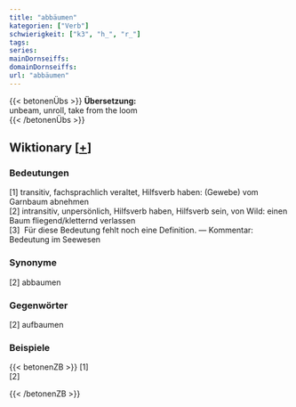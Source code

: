 ```yaml
---
title: "abbäumen"
kategorien: ["Verb"]
schwierigkeit: ["k3", "h_", "r_"]
tags:
series:
mainDornseiffs:
domainDornseiffs:
url: "abbäumen"
---
```


{{< betonenÜbs >}}
**Übersetzung:**  
unbeam, unroll, take from the loom  
{{< /betonenÜbs >}}

## Wiktionary [[+](https://de.wiktionary.org/wiki/abbäumen)]

### Bedeutungen
[1] transitiv, fachsprachlich veraltet, Hilfsverb haben: (Gewebe) vom Garnbaum abnehmen  
[2] intransitiv, unpersönlich, Hilfsverb haben, Hilfsverb sein, von Wild: einen Baum fliegend/kletternd verlassen  
[3]  Für diese Bedeutung fehlt noch eine Definition. — Kommentar: Bedeutung im Seewesen  

### Synonyme
[2] abbaumen  

### Gegenwörter
[2] aufbaumen  

### Beispiele
{{< betonenZB >}}
[1]  
[2]  

{{< /betonenZB >}}

